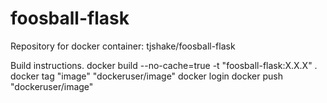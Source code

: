 # foosball-flask
Repository for docker container: tjshake/foosball-flask

Build instructions.
docker build --no-cache=true -t "foosball-flask:X.X.X" .
docker tag "image" "dockeruser/image"
docker login
docker push "dockeruser/image"